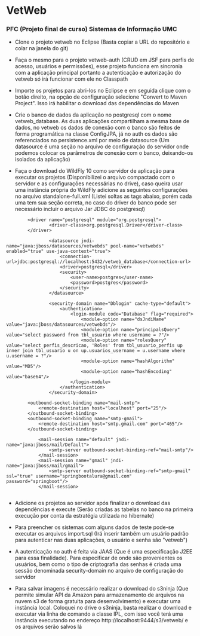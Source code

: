 # VetWeb
### PFC (Projeto final de curso) Sistemas de Informação UMC

* Clone o projeto vetweb no Eclipse (Basta copiar a URL do repositório e colar na janela do git)

* Faça o mesmo para o projeto vetweb-auth (CRUD em JSF para perfis de acesso, usuários e permissões), esse projeto funciona em sincronia com a aplicação principal portanto a autenticação e autorização do vetweb só irá funcionar com ele no Classpath

* Importe os projetos para abri-los no Eclipse e em seguida clique com o botão direito, na opção de configuração selecione "Convert to Maven Project". Isso irá habilitar o download das dependências do Maven

* Crie o banco de dados da aplicação no postgresql com o nome vetweb_database. As duas aplicações compartilham a mesma base de dados, no vetweb os dados de conexão com o banco são feitos de forma programática na classe ConfigJPA, já no auth os dados são referenciados no persistence.xml por meio de datasource (Um datasource é uma seção no arquivo de configuração do servidor onde podemos colocar os parâmetros de conexão com o banco, deixando-os isolados da aplicação)

* Faça o download do WildFly 10 como servidor de aplicação para executar os projetos (Disponibilizei o arquivo compactado com o servidor e as configurações necessárias no drive), caso queira usar uma instância própria do WildFly adicione as seguintes configurações no arquivo standalone-full.xml (Listei soltas as tags abaixo, porém cada uma tem sua seção correta, no caso do driver do banco pode ser necessário incluir o arquivo Jar JDBC do postgresql)
```		
		<driver name="postgresql" module="org.postgresql">
				<driver-class>org.postgresql.Driver</driver-class>
		</driver>
		
                <datasource jndi-name="java:jboss/datasources/vetwebds" pool-name="vetwebds" enabled="true" use-java-context="true">
                    <connection-url>jdbc:postgresql://localhost:5432/vetweb_database</connection-url>
                    <driver>postgresql</driver>
                    <security>
                        <user-name>postgres</user-name>
                        <password>postgres</password>
                    </security>
                </datasource>
		
                <security-domain name="Dblogin" cache-type="default">
                    <authentication>
                        <login-module code="Database" flag="required">
                            <module-option name="dsJndiName" value="java:jboss/datasources/vetwebds"/>
                            <module-option name="principalsQuery" value="select password from tbl_usuario where username = ?"/>
                            <module-option name="rolesQuery" value="select perfis_descricao, 'Roles' from tbl_usuario_perfis up inner join tbl_usuario u on up.usuarios_username = u.username where u.username = ?"/>
                            <module-option name="hashAlgorithm" value="MD5"/>
                            <module-option name="hashEncoding" value="base64"/>
                        </login-module>
                    </authentication>
                </security-domain>
								
        <outbound-socket-binding name="mail-smtp">
            <remote-destination host="localhost" port="25"/>
        </outbound-socket-binding>
        <outbound-socket-binding name="smtp-gmail">
            <remote-destination host="smtp.gmail.com" port="465"/>
        </outbound-socket-binding>								
				
            <mail-session name="default" jndi-name="java:jboss/mail/Default">
                <smtp-server outbound-socket-binding-ref="mail-smtp"/>
            </mail-session>
            <mail-session name="gmail" jndi-name="java:jboss/mail/gmail">
                <smtp-server outbound-socket-binding-ref="smtp-gmail" ssl="true" username="springbootalura@gmail.com" password="springboot"/>
            </mail-session>
						
```

* Adicione os projetos ao servidor após finalizar o download das dependências e execute (Serão criadas as tabelas no banco na primeira execução por conta da estratégia utilizada no hibernate)

* Para preencher os sistemas com alguns dados de teste pode-se executar os arquivos import.sql (Irá inserir também um usuário padrão para autenticar nas duas aplicações, o usuário e senha são "vetweb")

* A autenticação no auth é feita via JAAS (Que é uma especificação J2EE para essa finalidade). Para especificar de onde são provenientes os usuários, bem como o tipo de criptografia das senhas é criada uma sessão denominada security-domain no arquivo de configuração do servidor

* Para salvar imagens é necessário realizar o download do s3ninja (Que permite simular API da Amazon para armazenamento de arquivos na nuvem s3 de forma gratuita para desenvolvimento) e executar uma instância local. Coloquei no drive o s3ninja, basta realizar o download e executar via linha de comando a classe IPL, com isso você terá uma instância executando no endereço http://localhost:9444/s3/vetweb/ e os arquivos serão salvos lá
